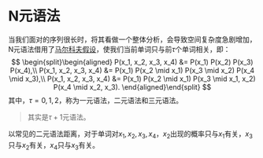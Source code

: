 # N元语法
当我们面对的序列很长时，将其看做一个整体分析，会导致空间复杂度急剧增加，N元语法借用了[马尔科夫假设](序列模型.md#马尔科夫假设)，使我们当前单词只与前$\tau$个单词相关，即：
$$
\begin{split}\begin{aligned}
P(x_1, x_2, x_3, x_4) &=  P(x_1) P(x_2) P(x_3) P(x_4),\\
P(x_1, x_2, x_3, x_4) &=  P(x_1) P(x_2  \mid  x_1) P(x_3  \mid  x_2) P(x_4  \mid  x_3),\\
P(x_1, x_2, x_3, x_4) &=  P(x_1) P(x_2  \mid  x_1) P(x_3  \mid  x_1, x_2) P(x_4  \mid  x_2, x_3).
\end{aligned}\end{split}
$$
其中，$\tau=0,1,2$，称为一元语法，二元语法和三元语法。
> 其实是$\tau+1$元语法。

以常见的二元语法距离，对于单词对$x_1, x_2, x_3, x_4$，$x_2$出现的概率只与$x_1$有关，$x_3$只与$x_2$有关，$x_4$只与$x_3$有关。